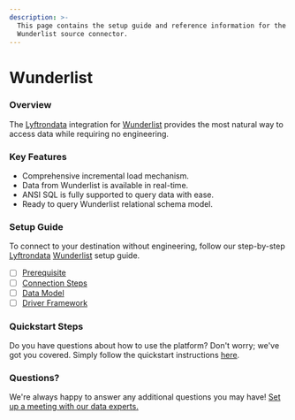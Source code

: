 ```yaml
---
description: >-
  This page contains the setup guide and reference information for the
  Wunderlist source connector.
---
```


# Wunderlist

### Overview

The [Lyftrondata](https://www.lyftrondata.com/) integration for [Wunderlist](None/) provides the most natural way to access data while requiring no engineering.

### Key Features

* Comprehensive incremental load mechanism.
* Data from Wunderlist is available in real-time.
* ANSI SQL is fully supported to query data with ease.
* Ready to query Wunderlist relational schema model.

### Setup Guide

To connect to your destination without engineering, follow our step-by-step [Lyftrondata](https://www.lyftrondata.com/) [Wunderlist](None/) setup guide.

* [ ] [Prerequisite](prerequisite.md)
* [ ] [Connection Steps](connection-steps.md)
* [ ] [Data Model](data-model/erd.md)
* [ ] [Driver Framework](driver-framework/)

### Quickstart Steps

Do you have questions about how to use the platform? Don't worry; we've got you covered. Simply follow the quickstart instructions [here](../../).

### Questions? <a href="#questions" id="questions"></a>

We're always happy to answer any additional questions you may have! [Set up a meeting with our data experts.](https://www.lyftrondata.com/book-a-meeting/)
